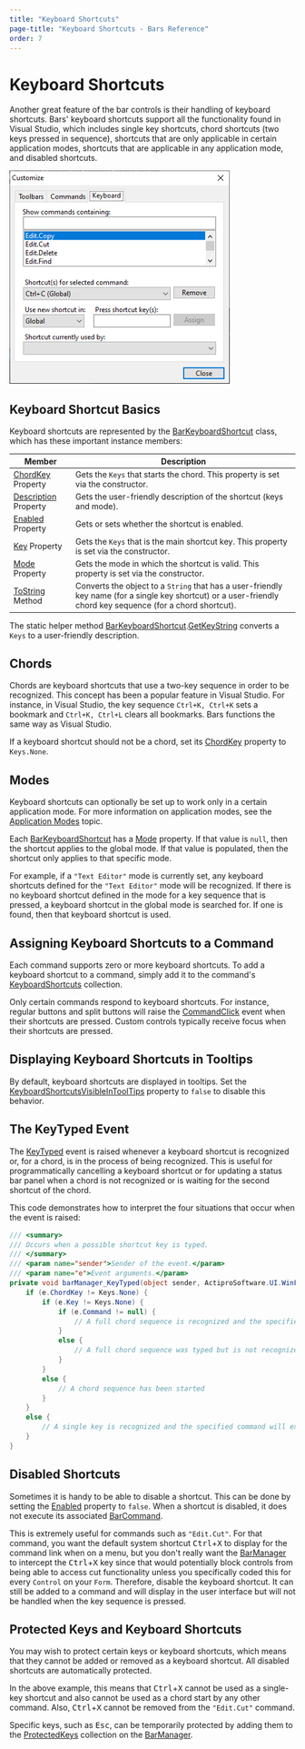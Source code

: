 ```yaml
---
title: "Keyboard Shortcuts"
page-title: "Keyboard Shortcuts - Bars Reference"
order: 7
---
```

# Keyboard Shortcuts

Another great feature of the bar controls is their handling of keyboard shortcuts.  Bars' keyboard shortcuts support all the functionality found in Visual Studio, which includes single key shortcuts, chord shortcuts (two keys pressed in sequence), shortcuts that are only applicable in certain application modes, shortcuts that are applicable in any application mode, and disabled shortcuts.

![Screenshot](images/bar-keyboard-shortcuts.png)

## Keyboard Shortcut Basics

Keyboard shortcuts are represented by the [BarKeyboardShortcut](xref:@ActiproUIRoot.Controls.Bars.BarKeyboardShortcut) class, which has these important instance members:

| Member | Description |
|-----|-----|
| [ChordKey](xref:@ActiproUIRoot.Controls.Bars.BarKeyboardShortcut.ChordKey) Property | Gets the `Keys` that starts the chord.  This property is set via the constructor. |
| [Description](xref:@ActiproUIRoot.Controls.Bars.BarKeyboardShortcut.Description) Property | Gets the user-friendly description of the shortcut (keys and mode). |
| [Enabled](xref:@ActiproUIRoot.Controls.Bars.BarKeyboardShortcut.Enabled) Property | Gets or sets whether the shortcut is enabled. |
| [Key](xref:@ActiproUIRoot.Controls.Bars.BarKeyboardShortcut.Key) Property | Gets the `Keys` that is the main shortcut key.  This property is set via the constructor. |
| [Mode](xref:@ActiproUIRoot.Controls.Bars.BarKeyboardShortcut.Mode) Property | Gets the mode in which the shortcut is valid.  This property is set via the constructor. |
| [ToString](xref:@ActiproUIRoot.Controls.Bars.BarKeyboardShortcut.ToString*) Method | Converts the object to a `String` that has a user-friendly key name (for a single key shortcut) or a user-friendly chord key sequence (for a chord shortcut). |

The static helper method [BarKeyboardShortcut](xref:@ActiproUIRoot.Controls.Bars.BarKeyboardShortcut).[GetKeyString](xref:@ActiproUIRoot.Controls.Bars.BarKeyboardShortcut.GetKeyString*) converts a `Keys` to a user-friendly description.

## Chords

Chords are keyboard shortcuts that use a two-key sequence in order to be recognized.  This concept has been a popular feature in Visual Studio.  For instance, in Visual Studio, the key sequence `Ctrl+K, Ctrl+K` sets a bookmark and `Ctrl+K, Ctrl+L` clears all bookmarks.  Bars functions the same way as Visual Studio.

If a keyboard shortcut should not be a chord, set its [ChordKey](xref:@ActiproUIRoot.Controls.Bars.BarKeyboardShortcut.ChordKey) property to `Keys.None`.

## Modes

Keyboard shortcuts can optionally be set up to work only in a certain application mode.  For more information on application modes, see the [Application Modes](application-modes.md) topic.

Each [BarKeyboardShortcut](xref:@ActiproUIRoot.Controls.Bars.BarKeyboardShortcut) has a [Mode](xref:@ActiproUIRoot.Controls.Bars.BarKeyboardShortcut.Mode) property.  If that value is `null`, then the shortcut applies to the global mode.  If that value is populated, then the shortcut only applies to that specific mode.

For example, if a `"Text Editor"` mode is currently set, any keyboard shortcuts defined for the `"Text Editor"` mode will be recognized.  If there is no keyboard shortcut defined in the mode for a key sequence that is pressed, a keyboard shortcut in the global mode is searched for.  If one is found, then that keyboard shortcut is used.

## Assigning Keyboard Shortcuts to a Command

Each command supports zero or more keyboard shortcuts.  To add a keyboard shortcut to a command, simply add it to the command's [KeyboardShortcuts](xref:@ActiproUIRoot.Controls.Bars.BarCommand.KeyboardShortcuts) collection.

Only certain commands respond to keyboard shortcuts.  For instance, regular buttons and split buttons will raise the [CommandClick](xref:@ActiproUIRoot.Controls.Bars.BarManager.CommandClick) event when their shortcuts are pressed.  Custom controls typically receive focus when their shortcuts are pressed.

## Displaying Keyboard Shortcuts in Tooltips

By default, keyboard shortcuts are displayed in tooltips.  Set the [KeyboardShortcutsVisibleInToolTips](xref:@ActiproUIRoot.Controls.Bars.BarManager.KeyboardShortcutsVisibleInToolTips) property to `false` to disable this behavior.

## The KeyTyped Event

The [KeyTyped](xref:@ActiproUIRoot.Controls.Bars.BarManager.KeyTyped) event is raised whenever a keyboard shortcut is recognized or, for a chord, is in the process of being recognized.  This is useful for programmatically cancelling a keyboard shortcut or for updating a status bar panel when a chord is not recognized or is waiting for the second shortcut of the chord.

This code demonstrates how to interpret the four situations that occur when the event is raised:

```csharp
/// <summary>
/// Occurs when a possible shortcut key is typed.
/// </summary>
/// <param name="sender">Sender of the event.</param>
/// <param name="e">Event arguments.</param>
private void barManager_KeyTyped(object sender, ActiproSoftware.UI.WinForms.Controls.Bars.BarKeyTypedEventArgs e) {
	if (e.ChordKey != Keys.None) {
		if (e.Key != Keys.None) {
			if (e.Command != null) {
				// A full chord sequence is recognized and the specified command will execute
			}
			else {
				// A full chord sequence was typed but is not recognized
			}
		}
		else {
			// A chord sequence has been started
		}
	}
	else {
		// A single key is recognized and the specified command will execute
	}
}
```

## Disabled Shortcuts

Sometimes it is handy to be able to disable a shortcut.  This can be done by setting the [Enabled](xref:@ActiproUIRoot.Controls.Bars.BarKeyboardShortcut.Enabled) property to `false`.  When a shortcut is disabled, it does not execute its associated [BarCommand](xref:@ActiproUIRoot.Controls.Bars.BarCommand).

This is extremely useful for commands such as `"Edit.Cut"`.  For that command, you want the default system shortcut <kbd>Ctrl</kbd>+<kbd>X</kbd> to display for the command link when on a menu, but you don't really want the [BarManager](xref:@ActiproUIRoot.Controls.Bars.BarManager) to intercept the <kbd>Ctrl</kbd>+<kbd>X</kbd> key since that would potentially block controls from being able to access cut functionality unless you specifically coded this for every `Control` on your `Form`.  Therefore, disable the keyboard shortcut.  It can still be added to a command and will display in the user interface but will not be handled when the key sequence is pressed.

## Protected Keys and Keyboard Shortcuts

You may wish to protect certain keys or keyboard shortcuts, which means that they cannot be added or removed as a keyboard shortcut.  All disabled shortcuts are automatically protected.

In the above example, this means that <kbd>Ctrl</kbd>+<kbd>X</kbd> cannot be used as a single-key shortcut and also cannot be used as a chord start by any other command.  Also, <kbd>Ctrl</kbd>+<kbd>X</kbd> cannot be removed from the `"Edit.Cut"` command.

Specific keys, such as <kbd>Esc</kbd>, can be temporarily protected by adding them to the [ProtectedKeys](xref:@ActiproUIRoot.Controls.Bars.BarManager.ProtectedKeys) collection on the [BarManager](xref:@ActiproUIRoot.Controls.Bars.BarManager).
